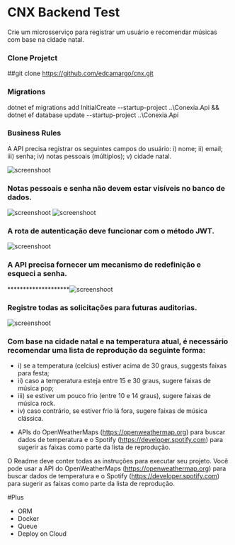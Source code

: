 # CNX Backend Test
Crie um microsserviço para registrar um usuário e recomendar músicas com base na cidade natal.


### Clone Projetct
 ##git clone https://github.com/edcamargo/cnx.git

### Migrations
dotnet ef migrations add InitialCreate --startup-project ..\Conexia.Api && dotnet ef database update --startup-project ..\Conexia.Api

### Business Rules 
A API precisa registrar os seguintes campos do usuário: 
	i) nome; 
       ii) email; 
      iii) senha; 
       iv) notas pessoais (múltiplos);
	v) cidade natal.

![screenshoot](https://github.com/edcamargo/cnx/Docs/Documentacao-Swagger.PNG "Screenshoot of the project")

### Notas pessoais e senha não devem estar visíveis no banco de dados.
![screenshoot](https://github.com/edcamargo/cnx/Docs/CamposInvisiveisBanco.PNG "Screenshoot of the project")
![screenshoot](https://github.com/edcamargo/cnx/Docs/CamposVisivelApricacao.PNG "Screenshoot of the project")

### A rota de autenticação deve funcionar com o método JWT.
![screenshoot](https://github.com/edcamargo/cnx/Docs/Autenticacao-JWT.PNG "Screenshoot of the project")

### A API precisa fornecer um mecanismo de redefinição e esqueci a senha.
********************![screenshoot](https://github.com/edcamargo/cnx/Docs/Documentacao-Swagger.PNG "Screenshoot of the project")

### Registre todas as solicitações para futuras auditorias.
![screenshoot](https://github.com/edcamargo/cnx/Docs/Log-Solicitacao.PNG "Screenshoot of the project")

### Com base na cidade natal e na temperatura atual, é necessário recomendar uma lista de reprodução da seguinte forma: 
  *    i) se a temperatura (celcius) estiver acima de 30 graus, suggests faixas para festa; 
  *    ii) caso a temperatura esteja entre 15 e 30 graus, sugere faixas de música pop; 
  *    iii) se estiver um pouco frio (entre 10 e 14 graus), sugere faixas de música rock. 
  *    iv) caso contrário, se estiver frio lá fora, sugere faixas de música clássica.
  - APIs do OpenWeatherMaps (https://openweathermap.org) para buscar dados de temperatura e o 
        Spotify (https://developer.spotify.com) para sugerir as faixas como parte da lista de reprodução.


O Readme deve conter todas as instruções para executar seu projeto.
	Você pode usar a API do OpenWeatherMaps (https://openweathermap.org) para buscar dados de temperatura e o 
        Spotify (https://developer.spotify.com) para sugerir as faixas como parte da lista de reprodução.

#Plus
* ORM
* Docker
* Queue
* Deploy on Cloud